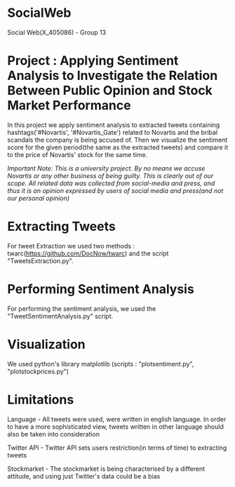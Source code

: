 # SocialWeb 

Social Web(X_405086) - Group 13

# Project : Applying Sentiment Analysis to Investigate the Relation Between Public Opinion and Stock Market Performance

In this project we apply sentiment analysis to extracted tweets containing hashtags('#Novartis', '#Novartis_Gate') related to Novartis and the bribal scandals the company is being accused of. Then we visualize the sentiment score for the given period(the same as the extracted tweets) and compare it to the price of Novartis' stock for the same time. 

*Important Note: This is a university project. By no means we accuse Novartis or any other business of being guilty. This is clearly out of our scope. All related data was collected from social-media and press, and thus it is an opinion expressed by users of social media and press(and not our personal opinion)*

# Extracting Tweets

For tweet Extraction we used two methods : twarc(https://github.com/DocNow/twarc) and the script "TweetsExtraction.py".

# Performing Sentiment Analysis

For performing the sentiment analysis, we used the "TweetSentimentAnalysis.py" script.

# Visualization

We used python's library matplotlib (scripts : "plotsentiment.py", "plotstockprices.py")

# Limitations

Language - All tweets were used, were written in english language. In order to have a more sophisticated view, tweets written in other language should also be taken into consideration

Twitter API - Twitter API sets users restriction(in terms of time) to extracting tweets

Stockmarket - The stockmarket is being characterised by a different attitude, and using just Twitter's data could be a bias
